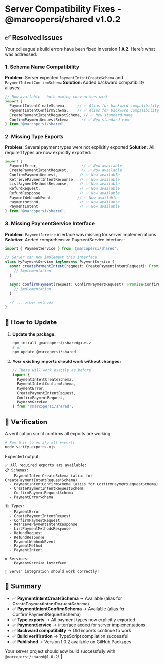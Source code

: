 # Server Compatibility Fixes - @marcopersi/shared v1.0.2

## ✅ Resolved Issues

Your colleague's build errors have been fixed in version **1.0.2**. Here's what was addressed:

### 1. Schema Name Compatibility
**Problem:** Server expected `PaymentIntentCreateSchema` and `PaymentIntentConfirmSchema`
**Solution:** Added backward compatibility aliases:

```typescript
// Now available - both naming conventions work
import { 
  PaymentIntentCreateSchema,     // ✅ Alias for backward compatibility
  PaymentIntentConfirmSchema,    // ✅ Alias for backward compatibility
  CreatePaymentIntentRequestSchema, // ✅ New standard name
  ConfirmPaymentRequestSchema      // ✅ New standard name
} from '@marcopersi/shared';
```

### 2. Missing Type Exports
**Problem:** Several payment types were not explicitly exported
**Solution:** All required types are now explicitly exported:

```typescript
import { 
  PaymentError,                    // ✅ Now available
  CreatePaymentIntentRequest,      // ✅ Now available
  ConfirmPaymentRequest,          // ✅ Now available
  RetrievePaymentIntentResponse,  // ✅ Now available
  ListPaymentMethodsResponse,     // ✅ Now available
  RefundRequest,                  // ✅ Now available
  RefundResponse,                 // ✅ Now available
  PaymentWebhookEvent,           // ✅ Now available
  PaymentMethod,                  // ✅ Now available
  PaymentIntent                   // ✅ Now available
} from '@marcopersi/shared';
```

### 3. Missing PaymentService Interface
**Problem:** `PaymentService` interface was missing for server implementations
**Solution:** Added comprehensive PaymentService interface:

```typescript
import { PaymentService } from '@marcopersi/shared';

// Server can now implement this interface
class MyPaymentService implements PaymentService {
  async createPaymentIntent(request: CreatePaymentIntentRequest): Promise<CreatePaymentIntentResponse> {
    // Implementation
  }
  
  async confirmPayment(request: ConfirmPaymentRequest): Promise<ConfirmPaymentResponse> {
    // Implementation  
  }
  
  // ... other methods
}
```

## 🚀 How to Update

1. **Update the package:**
   ```bash
   npm install @marcopersi/shared@1.0.2
   # or
   npm update @marcopersi/shared
   ```

2. **Your existing imports should work without changes:**
   ```typescript
   // These will work exactly as before
   import { 
     PaymentIntentCreateSchema,
     PaymentIntentConfirmSchema,
     PaymentError,
     CreatePaymentIntentRequest,
     ConfirmPaymentRequest,
     PaymentService
   } from '@marcopersi/shared';
   ```

## 🧪 Verification

A verification script confirms all exports are working:

```bash
# Run this to verify all exports
node verify-exports.mjs
```

Expected output:
```
✅ All required exports are available:
📋 Schemas:
  - PaymentIntentCreateSchema (alias for CreatePaymentIntentRequestSchema)
  - PaymentIntentConfirmSchema (alias for ConfirmPaymentRequestSchema)
  - CreatePaymentIntentRequestSchema
  - ConfirmPaymentRequestSchema
  - PaymentErrorSchema

🏗️ Types:
  - PaymentError
  - CreatePaymentIntentRequest
  - ConfirmPaymentRequest
  - RetrievePaymentIntentResponse
  - ListPaymentMethodsResponse
  - RefundRequest
  - RefundResponse
  - PaymentWebhookEvent
  - PaymentMethod
  - PaymentIntent

⚙️ Services:
  - PaymentService interface

🎉 Server integration should work correctly!
```

## 📝 Summary

- ✅ **PaymentIntentCreateSchema** → Available (alias for CreatePaymentIntentRequestSchema)
- ✅ **PaymentIntentConfirmSchema** → Available (alias for ConfirmPaymentRequestSchema)  
- ✅ **Type exports** → All payment types now explicitly exported
- ✅ **PaymentService** → Interface added for server implementations
- ✅ **Backward compatibility** → Old imports continue to work
- ✅ **Build verification** → TypeScript compilation successful
- ✅ **Published** → Version 1.0.2 available on GitHub Packages

Your server project should now build successfully with `@marcopersi/shared@1.0.2`! 🎉
